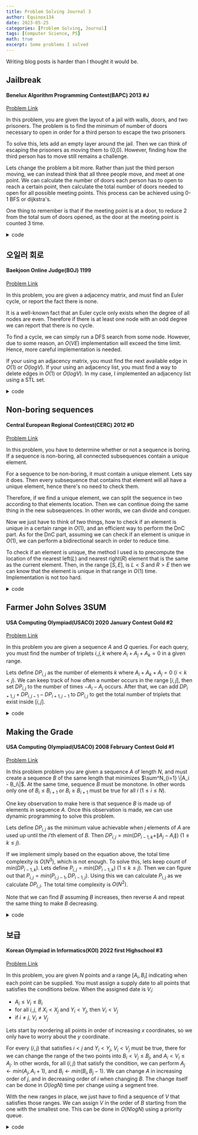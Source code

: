 ```yaml
---
title: Problem Solving Journal 3
author: Equinox134
date: 2023-05-25
categories: [Problem Solving, Journal]
tags: [Computer Science, PS]
math: true
excerpt: Some problems I solved
---
```


Writing blog posts is harder than I thought it would be.

## Jailbreak
#### Benelux Algorithm Programming Contest(BAPC) 2013 #J
[Problem Link][Jailbreak]

In this problem, you are given the layout of a jail with walls, doors, and two prisoners. The problem is to find the minimum of number of doors necessary to open in order for a third person to escape the two prisoners

To solve this, lets add an empty layer around the jail. Then we can think of escaping the prisoners as moving them to (0,0). However, finding how the third person has to move still remains a challenge.

Lets change the problem a bit more. Rather than just the third person moving, we can instead think that all three people move, and meet at one point. We can calculate the number of doors each person has to open to reach a certain point, then calculate the total number of doors needed to open for all possible meeting points. This process can be achieved using 0-1 BFS or dijkstra's.

One thing to remember is that if the meeting point is at a door, to reduce 2 from the total sum of doors opened, as the door at the meeting point is counted 3 time.

<details markdown="1">
  <summary>code</summary>
  
```cpp
#include <bits/stdc++.h>
using namespace std;
typedef long long ll;
typedef pair<int,int> pii;
typedef pair<ll,ll> pll;
#define fastio cin.tie(0)->sync_with_stdio(0); cout.tie(0);
#define all(x) x.begin(),x.end()
#define ff first
#define ss second

const ll dx[] = {0,0,-1,1};
const ll dy[] = {-1,1,0,0};

ll n,m,vis[110][110],dist[110][110][3];
char a[110][110];

void bfs(ll sx, ll sy, ll f){
	memset(vis,0LL,sizeof(vis));
	deque<pll> dq; dq.push_front({sx,sy});
	vis[sx][sy] = 1; dist[sx][sy][f] = 0;
	while(!dq.empty()){
		ll cx = dq.front().ff, cy = dq.front().ss;
		dq.pop_front();
		for(int i=0;i<4;i++){
			ll nx = cx+dx[i], ny = cy+dy[i];
			if(nx<0||ny<0||nx>n+1||ny>m+1) continue;
			if(vis[nx][ny]||a[nx][ny]=='*') continue;
			vis[nx][ny] = 1;
			if(a[nx][ny]=='#'){
				dist[nx][ny][f] = dist[cx][cy][f] + 1;
				dq.push_back({nx,ny});
			}
			else{
				dist[nx][ny][f] = dist[cx][cy][f];
				dq.push_front({nx,ny});
			}
		}
	}
}

void solve(){
	memset(a,'.',sizeof(a));
	memset(dist,-1LL,sizeof(dist));
	ll x1,y1,x2,y2,idx=0;
	cin >> n >> m;
	for(int i=1;i<=n;i++){
		for(int j=1;j<=m;j++){
			cin >> a[i][j];
			if(a[i][j]=='$'&&!idx){
				x1 = i; y1 = j;
				idx++;
			}
			else if(a[i][j]=='$'){
				x2 = i; y2 = j;
			}
		}
	}
	bfs(0,0,0); bfs(x1,y1,1); bfs(x2,y2,2);
	ll ans = LLONG_MAX;
	for(int i=0;i<=n+1;i++){
		for(int j=0;j<=m+1;j++){
			ll d = 0;
			if(a[i][j]=='#') d -= 2;
			for(int k=0;k<3;k++) d += dist[i][j][k];
			if(d!=-3&&ans>d) ans = d;
		}
	}
	cout << ans << "\n";
}

int main(){
	fastio;
	ll t = 1; cin >> t;
	while(t--) solve();
}
```
</details>

## 오일러 회로
#### Baekjoon Online Judge(BOJ) 1199
[Problem Link][Euler]

In this problem, you are given a adjacency matrix, and must find an Euler cycle, or report the fact there is none.

It is a well-known fact that an Euler cycle only exists when the degree of all nodes are even. Therefore if there is at least one node with an odd degree we can report that there is no cycle.

To find a cycle, we can simply run a DFS search from some node. However, due to some reason, an $O(VE)$ implementation will exceed the time limit. Hence, more careful implementation is needed.

If your using an adjacency matrix, you must find the next available edge in $O(1)$ or $O(logV)$. If your using an adjacency list, you must find a way to delete edges in $O(1)$ or $O(logV)$. In my case, I implemented an adjacency list using a STL set.

<details markdown="1">
  <summary>code</summary>
  
```cpp
#include <bits/stdc++.h>
using namespace std;
typedef long long ll;
typedef pair<int,int> pii;
typedef pair<ll,ll> pll;
#define fastio cin.tie(0)->sync_with_stdio(0); cout.tie(0);
#define all(x) x.begin(),x.end()
#define ff first
#define ss second

ll n,a[1010][1010],in[1010];
vector<ll> ans;
set<pll> g[1010];
ll tmp;

void dfs(ll i){
	while(!g[i].empty()){
		auto t = *(g[i].begin());
		ll j = t.ff;
		tmp = t.ss;
		while(tmp){
			//cout << g[i].size() << "\n";
			g[i].erase({j,tmp}); g[j].erase({i,tmp});
			if(tmp-1){
				g[i].insert({j,tmp-1});
				g[j].insert({i,tmp-1});
			}
			tmp--;
			dfs(j);
		}
	}
	ans.push_back(i);
}

void solve(){
	cin >> n;
	for(int i=1;i<=n;i++){
		for(int j=1;j<=n;j++){
			ll x; cin >> x;
			a[i][j] = x;
			in[i] += x;
			if(x) g[i].insert({j,x});
		}
		if(in[i]%2){
			cout << -1;
			return;
		}
	}
	for(int i=1;i<=n;i++){
		if(in[i]){
			dfs(i);
			break;
		}
	}
	for(auto i:ans) cout << i << " ";
}

int main(){
	//fastio;
	ll t = 1; //cin >> t;
	while(t--) solve();
}
```
</details>

## Non-boring sequences
#### Central European Regional Contest(CERC) 2012 #D
[Problem Link][sequence]

In this problem, you have to determine whether or not a sequence is boring. If a sequence is non-boring, all connected subsequences contain a unique element.

For a sequence to be non-boring, it must contain a unique element. Lets say it does. Then every subsequence that contains that element will all have a unique element, hence there's no need to check them.

Therefore, if we find a unique element, we can split the sequence in two according to that elements location. Then we can continue doing the same thing in the new subsequences. In other words, we can divide and conquer.

Now we just have to think of two things, how to check if an element is unique in a certain range in $O(1)$, and an efficient way to perform the DnC part. As for the DnC part, assuming we can check if an element is unique in $O(1)$, we can perform a bidirectional search in order to reduce time.

To check if an element is unique, the method I used is to precompute the location of the nearest left($L$) and nearest right($R$) element that is the same as the current element. Then, in the range $[S,E]$, is $L < S$ and $R > E$ then we can know that the element is unique in that range in $O(1)$ time. Implementation is not too hard.

<details markdown="1">
  <summary>code</summary>
  
```cpp
#include <bits/stdc++.h>
using namespace std;
typedef long long ll;
typedef pair<int,int> pii;
typedef pair<ll,ll> pll;
typedef pair<double,double> pdd;
typedef complex<double> cpx;
#define fastio cin.tie(0)->sync_with_stdio(0); cout.tie(0);
#define all(x) x.begin(),x.end()
#define compress(x) x.erase(unique(all(x)),x.end())
#define ff first
#define ss second
#define INF 1e17
#define MAX 500010
#define SIZE 100010
#define MOD 1000000007
#define performance orange

ll a[200010];
ll pre[200010],suc[200010];

ll dnc(ll s, ll e){
	if(s>e) return 1;
	ll l = s, r = e;
	while(l<=r){
		if(pre[l]<s&&suc[l]>e) return dnc(s,l-1)&&dnc(l+1,e);
		if(pre[r]<s&&suc[r]>e) return dnc(s,r-1)&&dnc(r+1,e);
		l++; r--;
	}
	return 0;
}

void solve(){
	ll n; cin >> n;
	for(int i=1;i<=n;i++) cin >> a[i];
	map<ll,ll> m;
	for(int i=1;i<=n;i++){
		if(m[a[i]]) pre[i] = m[a[i]];
		else pre[i] = 0;
		m[a[i]] = i;
	}
	m.clear();
	for(int i=n;i>=1;i--){
		if(m[a[i]]) suc[i] = m[a[i]];
		else suc[i] = n+1;
		m[a[i]] = i;
	}
	if(dnc(1,n)) cout << "non-boring\n";
	else cout << "boring\n";
}

int main(){
	fastio;
	ll t; cin >> t;
	while(t--) solve();
}
```
</details>

## Farmer John Solves 3SUM
#### USA Computing Olympiad(USACO) 2020 January Contest Gold #2
[Problem Link][3sum]

In this problem you are given a sequence $A$ and $Q$ queries. For each query, you must find the number of triplets $i, j, k$ where $A_i + A_j + A_k = 0$ in a given range.

Lets define $DP_{i,j}$ as the number of elements $k$ where $A_i + A_k + A_j = 0$ ($i < k < j$). We can keep track of how often a number occurs in the range $[i,j]$, then set $DP_{i,j}$ to the number of times $- A_i - A_j$ occurs. After that, we can add $DP_{i+1,j} + DP_{i,j-1} - DP_{i+1,j-1}$ to $DP_{i,j}$ to get the total number of triplets that exist inside $[i,j]$.

<details markdown="1">
  <summary>code</summary>
  
```cpp
#include <bits/stdc++.h>
using namespace std;
typedef long long ll;
typedef pair<int,int> pii;
typedef pair<ll,ll> pll;
typedef pair<double,double> pdd;
typedef complex<double> cpx;
#define fastio cin.tie(0)->sync_with_stdio(0); cout.tie(0);
#define all(x) x.begin(),x.end()
#define compress(x) x.erase(unique(all(x)),x.end())
#define ff first
#define ss second
#define INF 1e17
#define MAX 500010
#define SIZE 100010
#define MOD 1000000007
#define performance orange
#define tetrio A+

const ll del = 1000001;
ll n,q,a[5010],cnt[2000010],dp[5010][5010];

void solve(){
    cin >> n >> q;
    for(int i=1;i<=n;i++) cin >> a[i];
    for(int i=n;i>=1;i--){
        for(int j=i+1;j<=n;j++){
            if(abs(a[i]+a[j])<=del) dp[i][j] = cnt[del-a[i]-a[j]];
            cnt[a[j]+del]++;
            dp[i][j] += dp[i+1][j]+dp[i][j-1]-dp[i+1][j-1];
        }
        for(int j=i+1;j<=n;j++) cnt[a[j]+del]--;
    }

    // for(int i=1;i<=n;i++){
    //     for(int j=1;j<=n;j++){
    //         cout << dp[i][j] << " ";
    //     }
    //     cout << "\n";
    // }

    while(q--){
        ll x,y; cin >> x >> y;
        cout << dp[x][y] << "\n";
    }
}

int main(){
    fastio;
    ll t = 1; //cin >> t;
    while(t--) solve();
}
```
</details>

## Making the Grade
#### USA Computing Olympiad(USACO) 2008 February Contest Gold #1
[Problem Link][Grade]

In this problem problem you are given a sequence $A$ of length $N$, and must create a sequence $B$ of the same length that minimizes $\sum^N_{i=1} \|A_i - B_i\|$. At the same time, sequence $B$ must be monotone. In other words only one of $B_i \leq B_{i+1}$ or $B_i \geq B_{i+1}$ must be true for all $i$ ($1 \leq i \leq N$).

One key observation to make here is that sequence $B$ is made up of elements in sequence $A$. Once this observation is made, we can use dynamic programming to solve this problem.

Lets define $DP_{i,j}$ as the minimum value achievable when $j$ elements of $A$ are used up until the $i$'th element of $B$. Then $DP_{i,j} = min(DP_{i-1,k}+\|A_j - A_i\|)$ ($1 \leq k \leq j$).

If we implement simply based on the equation above, the total time complexity is $O(N^3)$, which is not enough. To solve this, lets keep count of $min(DP_{i-1,k})$. Lets define $P_{i,j} = min(DP_{i-1,k})$ ($1 \leq k \leq j$). Then we can figure out that $P_{i,j} = min(P_{i,j-1},DP_{i-1,j})$. Using this we can calculate $P_{i,j}$ as we calculate $DP_{i,j}$. The total time complexity is $O(N^2)$.

Note that we can find $B$ assuming $B$ increases, then reverse $A$ and repeat the same thing to make $B$ decreasing.

<details markdown="1">
  <summary>code</summary>
  
```cpp
#include <bits/stdc++.h>
using namespace std;
typedef long long ll;
typedef pair<int,int> pii;
typedef pair<ll,ll> pll;
typedef pair<double,double> pdd;
typedef complex<double> cpx;
#define fastio cin.tie(0)->sync_with_stdio(0); cout.tie(0);
#define all(x) x.begin(),x.end()
#define compress(x) x.erase(unique(all(x)),x.end())
#define ff first
#define ss second
#define INF 1e17
#define MAX 500010
#define SIZE 100010
#define MOD 1000000007
#define performance orange

ll n,a[2010],dp[2010][2010],prv[2010][2010];
vector<ll> b;

int main(){
	fastio;
	cin >> n;
	b.push_back(0);
	for(int i=1;i<=n;i++){
		cin >> a[i];
		b.push_back(a[i]);
	}
	sort(b.begin()+1,b.end());
	b.erase(unique(b.begin()+1,b.end()),b.end());
	ll sz = b.size();
	for(int j=1;j<sz;j++){
		for(int i=1;i<=n;i++){
			if(i-1==0) prv[i][j] = prv[i][j-1];
			else if(j-1==0) prv[i][j] = dp[i-1][j];
			else prv[i][j] = min(prv[i][j-1],dp[i-1][j]);
			dp[i][j] = prv[i][j] + abs(a[i]-b[j]);
			//cout << prv[i][j] << " ";
		}
		//cout << "\n";
	}
	ll ans = LLONG_MAX;
	for(int i=1;i<sz;i++) ans = min(ans,dp[n][i]);
	reverse(a+1,a+1+n);
	for(int j=1;j<sz;j++){
		for(int i=1;i<=n;i++){
			if(i-1==0) prv[i][j] = prv[i][j-1];
			else if(j-1==0) prv[i][j] = dp[i-1][j];
			else prv[i][j] = min(prv[i][j-1],dp[i-1][j]);
			dp[i][j] = prv[i][j] + abs(a[i]-b[j]);
			//cout << prv[i][j] << " ";
		}
		//cout << "\n";
	}
	for(int i=1;i<sz;i++) ans = min(ans,dp[n][i]);
	cout << ans;
}
```
</details>

## 보급
#### Korean Olympiad in Informatics(KOI) 2022 first Highschool #3
[Problem Link][loot]

In this problem, you are given $N$ points and a range $[A_i,B_i]$ indicating when each point can be supplied. You must assign a supply date to all points that satisfies the conditions below. When the assigned date is $V_i$:

* $A_i \leq V_i \leq B_i$
* for all $i,j$, if $X_i < X_j$ and $Y_i < Y_j$, then $V_i < V_j$
* if $i \neq j$, $V_i \neq V_j$

Lets start by reordering all points in order of increasing $x$ coordinates, so we only have to worry about the $y$ coordinate.

For every $(i,j)$ that satisfies $i < j$ and $Y_i < Y_j$, $V_i < V_j$ must be true, there for we can change the range of the two points into $B_i < V_j \leq B_j$, and $A_i < V_i \leq A_j$. In other words, for all $(i,j)$ that satisfy the condition, we can perform $A_j \leftarrow min(A_j, A_i+1)$, and $B_i \leftarrow min(B_i, B_j-1)$. We can change $A$ in increasing order of $j$, and in decreasing order of $i$ when changing $B$. The change itself can be done in $O(logN)$ time per change using a segment tree.

With the new ranges in place, we just have to find a sequence of $V$ that satisfies those ranges. We can assign $V$ in the order of $B$ starting from the one with the smallest one. This can be done in $O(NlogN)$ using a priority queue.

<details markdown="1">
  <summary>code</summary>
  
```cpp
#include <bits/stdc++.h>
using namespace std;
typedef long long ll;
typedef pair<int,int> pii;
typedef pair<ll,ll> pll;
typedef pair<double,double> pdd;
typedef complex<double> cpx;
#define fastio cin.tie(0)->sync_with_stdio(0); cout.tie(0);
#define all(x) x.begin(),x.end()
#define compress(x) x.erase(unique(all(x)),x.end())
#define ff first
#define ss second
#define INF 1e17
#define MAX 500010
#define SIZE 100010
#define MOD 1000000007
#define performance orange

ll fmn(ll a, ll b){return min(a,b);}
ll fmx(ll a, ll b){return max(a,b);}

struct Segtree{
	ll tree[4*250010], null = 0;
	ll (*func)(ll,ll);

	Segtree(){
		memset(tree,0LL,sizeof(tree));
	}

	void init(){
		fill(tree,tree+4*250010,null);
	}

	void update(ll n, ll l, ll r, ll x, ll v){
		if(x<l||x>r) return;
		if(l==r){
			tree[n] = v;
			return;
		}
		ll m = (l+r)>>1;
		update(2*n,l,m,x,v);
		update(2*n+1,m+1,r,x,v);
		tree[n] = func(tree[2*n],tree[2*n+1]);
	}

	ll query(ll n, ll l, ll r, ll s, ll e){
		if(e<l||s>r) return null;
		if(s<=l&&r<=e) return tree[n];
		ll m = (l+r)>>1;
		return func(query(2*n,l,m,s,e),query(2*n+1,m+1,r,s,e));
	}
};

struct Point{
	ll x,y,a,b,i;
	friend istream& operator >> (istream& in, Point &p){
		return in >> p.x >> p.y >> p.a >> p.b;
	}
	bool operator > (const Point& p) const {
		return b>p.b;
	}
};

Segtree tmn, tmx;
ll n,ans[250010];
Point a[250010];

int main(){
	fastio;
	tmn.func = fmn; tmn.null = LLONG_MAX; tmn.init();
	tmx.func = fmx; tmx.null = 0; tmx.init();
	cin >> n;
	for(int i=1;i<=n;i++){
		cin >> a[i];
		a[i].i = i;
	}
	sort(a+1,a+1+n,[&](Point x, Point y){
		return x.x<y.x;
	});
	for(int i=1;i<=n;i++){
		a[i].a = max(a[i].a,tmx.query(1,1,n,1,a[i].y)+1);
		//cout << a[i].a << "\n";
		tmx.update(1,1,n,a[i].y,a[i].a);
	}
	for(int i=n;i>0;i--){
		a[i].b = min(a[i].b,tmn.query(1,1,n,a[i].y,n)-1);
		//cout << a[i].b << "\n";
		tmn.update(1,1,n,a[i].y,a[i].b);
	}
	sort(a+1,a+1+n,[&](Point x, Point y){
		return x.a<y.a;
	});
	priority_queue<Point,vector<Point>,greater<Point> > pq;
	for(int i=1,j=1;i<=n;i++){
		while(j<=n&&a[j].a<=i) pq.push(a[j++]);
		if(pq.empty()){
			cout << "NO";
			return 0;
		}
		Point p = pq.top(); pq.pop();
		if(p.a<=i&&i<=p.b) ans[p.i] = i;
		else{
			cout << "NO";
			return 0;
		}
	}
	cout << "YES\n";
	for(int i=1;i<=n;i++) cout << ans[i] << " ";
}
```
</details>

[Jailbreak]: https://www.acmicpc.net/problem/9376
[Euler]: https://www.acmicpc.net/problem/1199
[sequence]: https://www.acmicpc.net/problem/3408
[3sum]: https://www.acmicpc.net/problem/18317
[Grade]: https://www.acmicpc.net/problem/1209
[loot]: https://www.acmicpc.net/problem/25382
